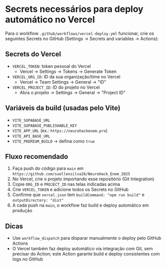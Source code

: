 # Secrets necessários para deploy automático no Vercel

Para o workflow `.github/workflows/vercel-deploy.yml` funcionar, crie os seguintes Secrets no GitHub (Settings → Secrets and variables → Actions):

## Secrets do Vercel
- `VERCEL_TOKEN`: token pessoal do Vercel
  - Vercel → Settings → Tokens → Generate Token
- `VERCEL_ORG_ID`: ID da sua organização/time no Vercel
  - Vercel → Team Settings → General → "ID"
- `VERCEL_PROJECT_ID`: ID do projeto no Vercel
  - Abra o projeto → Settings → General → "Project ID"

## Variáveis da build (usadas pelo Vite)
- `VITE_SUPABASE_URL`
- `VITE_SUPABASE_PUBLISHABLE_KEY`
- `VITE_APP_URL` (ex.: `https://neurohackenem.pro`)
- `VITE_API_BASE_URL`
- `VITE_PREMIUM_BUILD` → defina como `true`

## Fluxo recomendado
1. Faça push do código para `main` em `https://github.com/suellensilva26/NeuroHack_Enem_2025`
2. No Vercel, crie o projeto importando esse repositório (Git Integration)
3. Copie `ORG_ID` e `PROJECT_ID` nas telas indicadas acima
4. Crie `VERCEL_TOKEN` e adicione todos os Secrets no GitHub
5. Confirme que `vercel.json` tem `buildCommand: "npm run build"` e `outputDirectory: "dist"`
6. A cada push na `main`, o workflow faz build e deploy automático em produção

## Dicas
- Use `workflow_dispatch` para disparar manualmente o deploy pelo GitHub Actions
- O Vercel também faz deploy automático via integração com Git, sem precisar do Action; este Action garante build e deploy consistentes com logs no GitHub